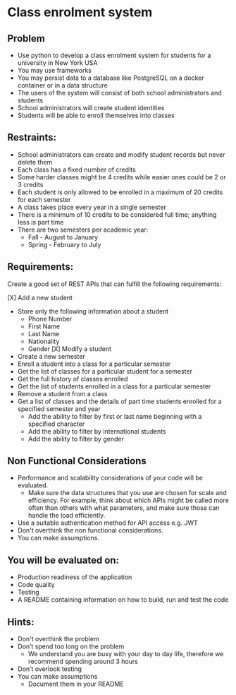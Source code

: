 # Class enrolment system

## Problem

- Use python to develop a class enrolment system for students for a university in New York USA
- You may use frameworks
- You may persist data to a database like PostgreSQL on a docker container or in a data structure
- The users of the system will consist of both school administrators and students
- School administrators will create student identities
- Students will be able to enroll themselves into classes

## Restraints:

- School administrators can create and modify student records but never delete them
- Each class has a fixed number of credits
- Some harder classes might be 4 credits while easier ones could be 2 or 3 credits
- Each student is only allowed to be enrolled in a maximum of 20 credits for each semester
- A class takes place every year in a single semester
- There is a minimum of 10 credits to be considered full time; anything less is part time
- There are two semesters per academic year:
  - Fall - August to January
  - Spring - February to July

## Requirements:

Create a good set of REST APIs that can fulfill the following requirements:

[X] Add a new student
  - Store only the following information about a student
    - Phone Number
    - First Name
    - Last Name
    - Nationality
    - Gender
[X] Modify a student
- Create a new semester
- Enroll a student into a class for a particular semester
- Get the list of classes for a particular student for a semester
- Get the full history of classes enrolled
- Get the list of students enrolled in a class for a particular semester
- Remove a student from a class
- Get a list of classes and the details of part time students enrolled for a specified semester and year
  - Add the ability to filter by first or last name beginning with a specified character
  - Add the ability to filter by international students
  - Add the ability to filter by gender

## Non Functional Considerations

- Performance and scalability considerations of your code will be evaluated.
  - Make sure the data structures that you use are chosen for scale and efficiency. For example, think about which APIs might be called more often than others with what parameters, and make sure those can handle the load efficiently.
- Use a suitable authentication method for API access e.g. JWT
- Don't overthink the non functional considerations.
- You can make assumptions.

## You will be evaluated on:

- Production readiness of the application
- Code quality
- Testing
- A README containing information on how to build, run and test the code

## Hints:

- Don't overthink the problem
- Don’t spend too long on the problem
  - We understand you are busy with your day to day life, therefore we recommend spending around 3 hours
- Don’t overlook testing
- You can make assumptions
  - Document them in your README
